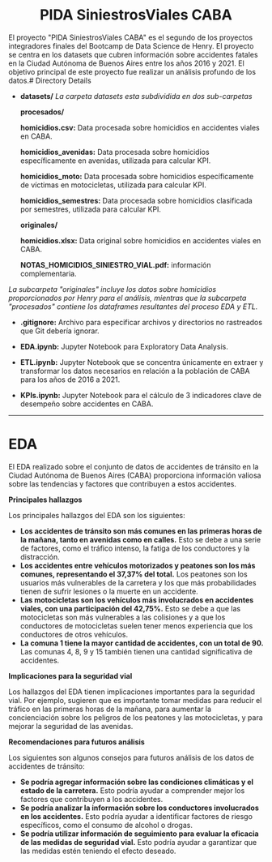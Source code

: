 <h1 align=center>PIDA SiniestrosViales CABA</h1>


El proyecto "PIDA SiniestrosViales CABA" es el segundo de los proyectos integradores finales del Bootcamp de Data Science de Henry. El proyecto se centra en los datasets que cubren información sobre accidentes fatales en la Ciudad Autónoma de Buenos Aires entre los años 2016 y 2021. El objetivo principal de este proyecto fue realizar un análisis profundo de los datos.# Directory Details

- **datasets/**
  _La carpeta datasets esta subdividida en dos sub-carpetas_

   **procesados/**

    **homicidios.csv:** Data procesada sobre homicidios en accidentes viales en CABA.

    **homicidios_avenidas:** Data procesada sobre homicidios específicamente en avenidas, utilizada para calcular KPI.

    **homicidios_moto:** Data procesada sobre homicidios específicamente de víctimas en motocicletas, utilizada para calcular KPI.

    **homicidios_semestres:** Data procesada sobre homicidios clasificada por semestres, utilizada para calcular KPI.


   **originales/**

    **homicidios.xlsx:** Data original sobre homicidios en accidentes viales en CABA.

    **NOTAS_HOMICIDIOS_SINIESTRO_VIAL.pdf:** información complementaria.

_La subcarpeta "originales" incluye los datos sobre homicidios proporcionados por Henry para el análisis, mientras que la subcarpeta "procesados" contiene los dataframes resultantes del proceso EDA y ETL._
- **.gitignore:** Archivo para especificar archivos y directorios no rastreados que Git debería ignorar.

- **EDA.ipynb:** Jupyter Notebook para Exploratory Data Analysis.

- **ETL.ipynb:** Jupyter Notebook que se concentra únicamente en extraer y transformar los datos necesarios en relación a la población de CABA para los años de 2016 a 2021.

- **KPIs.ipynb:** Jupyter Notebook para el cálculo de 3 indicadores clave de desempeño sobre accidentes en CABA.

---

# **EDA**

El EDA realizado sobre el conjunto de datos de accidentes de tránsito en la Ciudad Autónoma de Buenos Aires (CABA) proporciona información valiosa sobre las tendencias y factores que contribuyen a estos accidentes.

**Principales hallazgos**

Los principales hallazgos del EDA son los siguientes:

* **Los accidentes de tránsito son más comunes en las primeras horas de la mañana, tanto en avenidas como en calles.** Esto se debe a una serie de factores, como el tráfico intenso, la fatiga de los conductores y la distracción.
* **Los accidentes entre vehículos motorizados y peatones son los más comunes, representando el 37,37% del total.** Los peatones son los usuarios más vulnerables de la carretera y los que más probabilidades tienen de sufrir lesiones o la muerte en un accidente.
* **Las motocicletas son los vehículos más involucrados en accidentes viales, con una participación del 42,75%.** Esto se debe a que las motocicletas son más vulnerables a las colisiones y a que los conductores de motocicletas suelen tener menos experiencia que los conductores de otros vehículos.
* **La comuna 1 tiene la mayor cantidad de accidentes, con un total de 90.** Las comunas 4, 8, 9 y 15 también tienen una cantidad significativa de accidentes.

**Implicaciones para la seguridad vial**

Los hallazgos del EDA tienen implicaciones importantes para la seguridad vial. Por ejemplo, sugieren que es importante tomar medidas para reducir el tráfico en las primeras horas de la mañana, para aumentar la concienciación sobre los peligros de los peatones y las motocicletas, y para mejorar la seguridad de las avenidas.

**Recomendaciones para futuros análisis**

Los siguientes son algunos consejos para futuros análisis de los datos de accidentes de tránsito:

* **Se podría agregar información sobre las condiciones climáticas y el estado de la carretera.** Esto podría ayudar a comprender mejor los factores que contribuyen a los accidentes.
* **Se podría analizar la información sobre los conductores involucrados en los accidentes.** Esto podría ayudar a identificar factores de riesgo específicos, como el consumo de alcohol o drogas.
* **Se podría utilizar información de seguimiento para evaluar la eficacia de las medidas de seguridad vial.** Esto podría ayudar a garantizar que las medidas estén teniendo el efecto deseado.


